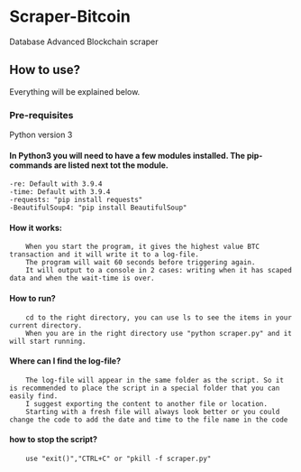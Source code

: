 # Scraper-Bitcoin
Database Advanced Blockchain scraper

## How to use?
Everything will be explained below.


### Pre-requisites
Python version 3

#### In Python3 you will need to have a few modules installed. The pip-commands are listed next tot the module.
	-re: Default with 3.9.4
 	-time: Default with 3.9.4
 	-requests: "pip install requests"
    -BeautifulSoup4: "pip install BeautifulSoup"

#### How it works:
        When you start the program, it gives the highest value BTC transaction and it will write it to a log-file. 
        The program will wait 60 seconds before triggering again. 
        It will output to a console in 2 cases: writing when it has scaped data and when the wait-time is over.

#### How to run?
        cd to the right directory, you can use ls to see the items in your current directory. 
        When you are in the right directory use "python scraper.py" and it will start running.
        
#### Where can I find the log-file?
        The log-file will appear in the same folder as the script. So it is recommended to place the script in a special folder that you can easily find.
        I suggest exporting the content to another file or location. 
        Starting with a fresh file will always look better or you could change the code to add the date and time to the file name in the code
        
#### how to stop the script?
        use "exit()","CTRL+C" or "pkill -f scraper.py"
        
